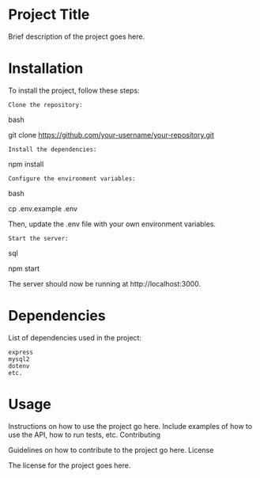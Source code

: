 # Project Title

Brief description of the project goes here.

# Installation

To install the project, follow these steps:

    Clone the repository:

bash

git clone https://github.com/your-username/your-repository.git

    Install the dependencies:

npm install

    Configure the environment variables:

bash

cp .env.example .env

Then, update the .env file with your own environment variables.

    Start the server:

sql

npm start

The server should now be running at http://localhost:3000.

# Dependencies

List of dependencies used in the project:

    express
    mysql2
    dotenv
    etc.

# Usage

Instructions on how to use the project go here. Include examples of how to use the API, how to run tests, etc.
Contributing

Guidelines on how to contribute to the project go here.
License

The license for the project goes here.
